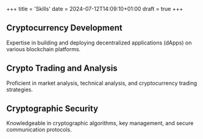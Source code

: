 +++
title = 'Skills'
date = 2024-07-12T14:09:10+01:00
draft = true
+++
## Cryptocurrency Development
Expertise in building and deploying decentralized applications (dApps) on various blockchain platforms.
## Crypto Trading and Analysis
Proficient in market analysis, technical analysis, and cryptocurrency trading strategies.      
 ## Cryptographic Security
Knowledgeable in cryptographic algorithms, key management, and secure communication protocols.